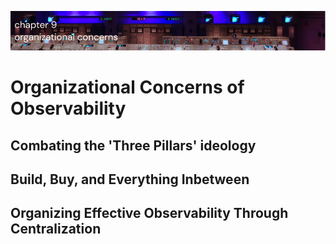 ![Chapter 9 - Organizational Concerns](./img/ch9_header.png)

# Organizational Concerns of Observability

## Combating the 'Three Pillars' ideology

## Build, Buy, and Everything Inbetween

## Organizing Effective Observability Through Centralization